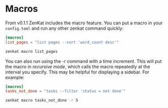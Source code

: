 # Macros

From v0.1.1 ZenKat includes the macro feature. You can put a macro in your `config.toml` and run any other zenkat command quickly:

```toml
[macros]
list_pages = "list pages --sort 'word_count desc'"
```

```sh
zenkat macro list_pages
```

You can also run using the -r command with a time increment. This will put the macro in *recursive mode*, which calls the macro repeatedly at the interval you specify. This may be helpful for displaying a sidebar. For example:

```toml
[macros]
tasks_not_done = "tasks --filter 'status = not done'"
```

```sh
zenkat macro tasks_not_done -r 5
```